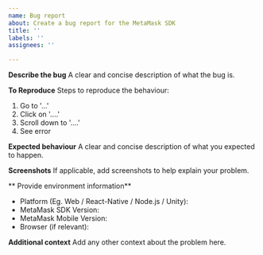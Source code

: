 ```yaml
---
name: Bug report
about: Create a bug report for the MetaMask SDK
title: ''
labels: ''
assignees: ''

---
```


**Describe the bug**
A clear and concise description of what the bug is.

**To Reproduce**
Steps to reproduce the behaviour:
1. Go to '...'
2. Click on '....'
3. Scroll down to '....'
4. See error

**Expected behaviour**
A clear and concise description of what you expected to happen.

**Screenshots**
If applicable, add screenshots to help explain your problem.

** Provide environment information**
- Platform (Eg. Web / React-Native / Node.js / Unity):
- MetaMask SDK Version:
- MetaMask Mobile Version:
- Browser (if relevant):

**Additional context**
Add any other context about the problem here.
